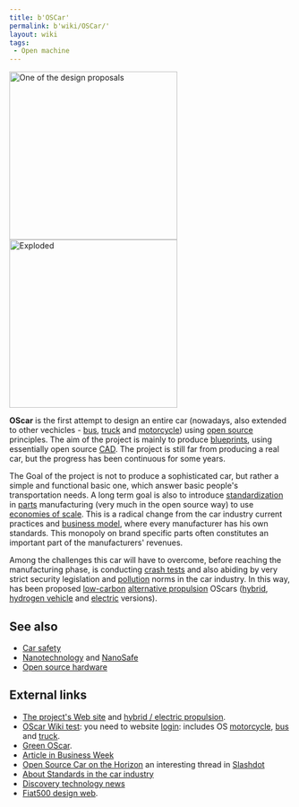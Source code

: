 ```yaml
---
title: b'OSCar'
permalink: b'wiki/OSCar/'
layout: wiki
tags:
 - Open machine
---
```


<img src="4-OScar1.jpg" title="fig:One of the design proposals" alt="One of the design proposals" width="300" />
<img src="Tiago2-background2.jpg" title="fig:Exploded" alt="Exploded" width="300" />

**OScar** is the first attempt to design an entire car (nowadays, also
extended to other vechicles - [bus](bus "wikilink"),
[truck](truck "wikilink") and [motorcycle](motorcycle "wikilink")) using
[open source](open_source "wikilink") principles. The aim of the project
is mainly to produce [blueprints](blueprint "wikilink"), using
essentially open source [CAD](/wiki/CAD "wikilink"). The project is still far
from producing a real car, but the progress has been continuous for some
years.

The Goal of the project is not to produce a sophisticated car, but
rather a simple and functional basic one, which answer basic people's
transportation needs. A long term goal is also to introduce
[standardization](standardization "wikilink") in
[parts](auto_part "wikilink") manufacturing (very much in the open
source way) to use [economies of scale](economies_of_scale "wikilink").
This is a radical change from the car industry current practices and
[business model](business_model "wikilink"), where every manufacturer
has his own standards. This monopoly on brand specific parts often
constitutes an important part of the manufacturers' revenues.

Among the challenges this car will have to overcome, before reaching the
manufacturing phase, is conducting [crash tests](crash_test "wikilink")
and also abiding by very strict security legislation and
[pollution](pollution "wikilink") norms in the car industry. In this
way, has been proposed [low-carbon](low-carbon "wikilink") [alternative
propulsion](alternative_propulsion "wikilink") OScars
([hybrid](petroleum_electric_hybrid_vehicle "wikilink"), [hydrogen
vehicle](hydrogen_vehicle "wikilink") and
[electric](battery-electric_vehicle "wikilink") versions).

See also
--------

-   [Car safety](/wiki/Car_safety "wikilink")
-   [Nanotechnology](/wiki/Nanotechnology "wikilink") and
    [NanoSafe](/wiki/NanoSafe "wikilink")
-   [Open source hardware](/wiki/Open_source_hardware "wikilink")

External links
--------------

-   [The project's Web site](http://www.theoscarproject.org/) and
    [hybrid / electric
    propulsion](http://www.theoscarproject.org/index.php?option=com_joomlaboard&Itemid=&func=view&catid=8&id=59#59).
-   [OScar Wiki
    test](http://www.theoscarproject.org/index.php?option=com_jd-wiki&Itemid=32):
    you need to website [login](login "wikilink"): includes OS
    [motorcycle](motorcycle "wikilink"), [bus](bus "wikilink") and
    [truck](truck "wikilink").
-   [Green OScar](http://requests.wikia.com/wiki/Green_OScar).
-   [Article in Business
    Week](http://www.businessweek.com/innovate/content/dec2006/id20061208_509041.htm?campaign_id=bier_innc.g3a.rss1208a)
-   [Open Source Car on the
    Horizon](http://hardware.slashdot.org/hardware/06/12/08/2030246.shtml)
    an interesting thread in [Slashdot](/wiki/Slashdot "wikilink")
-   [About Standards in the car
    industry](http://hardware.slashdot.org/comments.pl?sid=210754&cid=17167260)
-   [Discovery technology
    news](http://dsc.discovery.com/news/2006/12/18/opencar_tec.html?category=technology)
-   [Fiat500 design web](http://www.fiat500.com).
